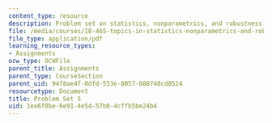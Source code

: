 ```yaml
---
content_type: resource
description: Problem set on statistics, nonparametrics, and robustness.
file: /media/courses/18-465-topics-in-statistics-nonparametrics-and-robustness-spring-2005/1ee6f8be6e914e5457b04cffb5be24b4_ps5.pdf
file_type: application/pdf
learning_resource_types:
- Assignments
ocw_type: OCWFile
parent_title: Assignments
parent_type: CourseSection
parent_uid: 94f8ae4f-0dfd-553e-8057-088740cd0524
resourcetype: Document
title: Problem Set 5
uid: 1ee6f8be-6e91-4e54-57b0-4cffb5be24b4
---
```

